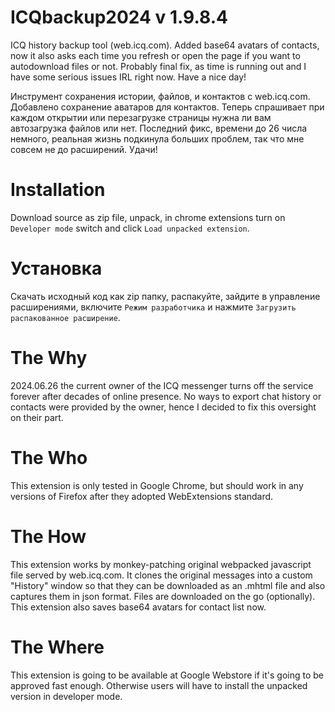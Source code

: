 # ICQbackup2024 v 1.9.8.4
ICQ history backup tool (web.icq.com). Added base64 avatars of contacts, now it also asks each time you refresh or open the page if you want to autodownload files or not. Probably final fix, as time is running out and I have some serious issues IRL right now. Have a nice day!

Инструмент сохранения истории, файлов, и контактов с web.icq.com. Добавлено сохранение аватаров для контактов. Теперь спрашивает при каждом открытии или перезагрузке страницы нужна ли вам автозагрузка файлов или нет. Последний фикс, времени до 26 числа немного, реальная жизнь подкинула больших проблем, так что мне совсем не до расширений. Удачи!

# Installation
Download source as zip file, unpack, in chrome extensions turn on `Developer mode` switch and click `Load unpacked extension`.

# Установка
Скачать исходный код как zip папку, распакуйте, зайдите в управление расширениями, включите `Режим разработчика` и нажмите `Загрузить распакованное расширение`.

# The Why
2024.06.26 the current owner of the ICQ messenger turns off the service forever after decades of online presence. No ways to export chat history or contacts were provided by the owner, hence I decided to fix this oversight on their part.

# The Who
This extension is only tested in Google Chrome, but should work in any versions of Firefox after they adopted WebExtensions standard.

# The How
This extension works by monkey-patching original webpacked javascript file served by web.icq.com. It clones the original messages into a custom "History" window so that they can be downloaded as an .mhtml file and also captures them in json format. Files are downloaded on the go (optionally). This extension also saves base64 avatars for contact list now.

# The Where
This extension is going to be available at Google Webstore if it's going to be approved fast enough. Otherwise users will have to install the unpacked version in developer mode.
